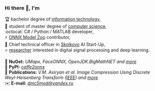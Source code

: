 ### Hi there 👋, I'm

🏆 bachelor degree of [information technology](https://mtuci.ru/?lang=en),  
🏃 student of master degree of [computer science](https://en.misis.ru/),  
:octocat: C# / Python / MATLAB developer,  
⚡ [ONNX Model Zoo](https://github.com/onnx/models) contributor,  
🔭 Chief technical officer in [Skolkovo](https://sk.ru/) AI Start-Up,  
⭐ [researcher](https://www.researchgate.net/profile/Valery_Asiryan) interested in digital signal processing and deep learning.  

💎 **NuGet:** *UMapx, FaceONNX, OpenJDK.BigMathNET and [more](https://www.nuget.org/profiles/asiryan)*  
💎 **PyPI:** *[caffe2onnx](https://pypi.org/project/caffe2onnx/)*  
📰 **Publications:** *V.M. Asiryan et al. Image Compression Using Discrete Weyl-Heisenberg Transform ([IEEE](https://ieeexplore.ieee.org/document/9117707)) and [more](Publications)*  
✉️ **E-mail:** *[dmc5mod@yandex.ru](mailto:dmc5mod@yandex.ru)*  

<!--
**asiryan/asiryan** is a ✨ _special_ ✨ repository because its `README.md` (this file) appears on your GitHub profile.

Here are some ideas to get you started:

- 🔭 I’m currently working on ...
- 🌱 I’m currently learning ...
- 👯 I’m looking to collaborate on ...
- 🤔 I’m looking for help with ...
- 💬 Ask me about ...
- 📫 How to reach me: ...
- 😄 Pronouns: ...
- ⚡ Fun fact: ...
-->
